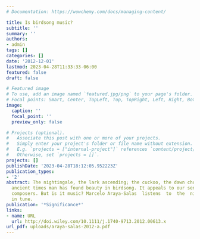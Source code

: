 ```yaml
---
# Documentation: https://wowchemy.com/docs/managing-content/

title: Is birdsong music?
subtitle: ''
summary: ''
authors:
- admin
tags: []
categories: []
date: '2012-12-01'
lastmod: 2023-04-28T11:33:33-06:00
featured: false
draft: false

# Featured image 
# To use, add an image named `featured.jpg/png` to your page's folder.
# Focal points: Smart, Center, TopLeft, Top, TopRight, Left, Right, BottomLeft, Bottom, BottomRight.
image:
  caption: ''
  focal_point: ''
  preview_only: false

# Projects (optional).
#   Associate this post with one or more of your projects.
#   Simply enter your project's folder or file name without extension.
#   E.g. `projects = ["internal-project"]` references `content/project/deep-learning/index.md`.
#   Otherwise, set `projects = []`.
projects: []
publishDate: '2023-04-28T18:12:05.952223Z'
publication_types:
- '2'
abstract: The nightingale, the lark ascending; the cuckoo, the dawn chorus; since
  ancient times man has found beauty in birdsong. It appeals to our senses. It inspires
  composers. But is it music? Marcelo Araya-Salas  listens  to  the  nightingale  wren  and  tries  to  find  out  if  it  is  singing
  in tune.
publication: '*Significance*'
links:
- name: URL
  url: http://doi.wiley.com/10.1111/j.1740-9713.2012.00613.x
url_pdf: uploads/araya-salas-2012-a.pdf
---
```

